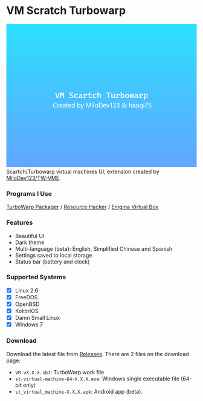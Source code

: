 # VM Scratch Turbowarp
![fronted](./fronted.png)
Scartch/Turbowarp virtual machines UI, extension created by [MiloDev123/TW-VME](https://github.com/MiloDev123/TW-VME).

### Programs I Use
[TurboWarp Packager](https://packager.turbowarp.org/) / [Resource Hacker](https://www.angusj.com/resourcehacker/) / [Enigma Virtual Box](https://enigmaprotector.com/en/aboutvb.html)

### Features
- Beautiful UI
- Dark theme
- Multi-language (beta): English, Simplified Chinese and Spanish
- Settings saved to local storage
- Status bar (battery and clock)

### Supported Systems
- [x] Linux 2.6
- [x] FreeDOS
- [x] OpenBSD
- [x] KolibriOS
- [x] Damn Small Linux
- [x] Windows 7

### Download
Download the latest file from [Releases](https://github.com/haoqi75/st-virtual-machine/releases).
There are 2 files on the download page:
- ``VM.vX.X.X.sb3``: TurboWarp work file
- ``st-virtual-machine-64-X.X.X.exe``: Windows single executable file (64-bit only)
- ``st_virtual_machine-X.X.X.apk``: Android app (beta).
